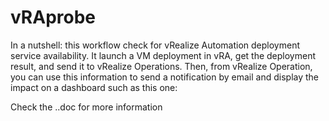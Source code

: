 # vRAprobe
In a nutshell: this workflow check for vRealize Automation deployment service availability. It launch a VM deployment in vRA, get the deployment result, and send it to vRealize Operations. 
Then, from vRealize Operation, you can use this information to send a notification by email and display the impact on a dashboard such as this one:

Check the ..doc for more information

